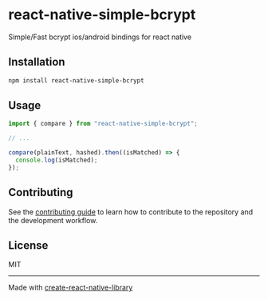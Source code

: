 # react-native-simple-bcrypt
Simple/Fast bcrypt ios/android bindings for react native
## Installation

```sh
npm install react-native-simple-bcrypt
```

## Usage

```js
import { compare } from "react-native-simple-bcrypt";

// ...

compare(plainText, hashed).then((isMatched) => {
  console.log(isMatched);
});
```

## Contributing

See the [contributing guide](CONTRIBUTING.md) to learn how to contribute to the repository and the development workflow.

## License

MIT

---

Made with [create-react-native-library](https://github.com/callstack/react-native-builder-bob)
